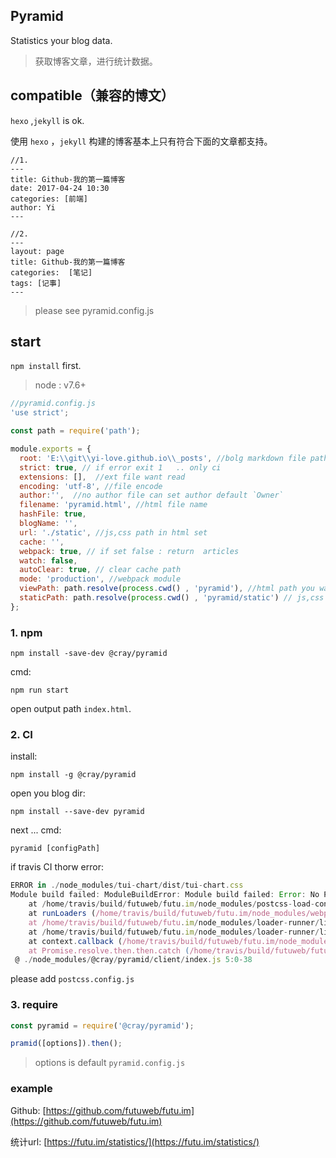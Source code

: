 ## Pyramid
Statistics your blog data.
> 获取博客文章，进行统计数据。

## compatible（兼容的博文）
`hexo` ,`jekyll` is ok.

使用 `hexo` ，`jekyll` 构建的博客基本上只有符合下面的文章都支持。 

```
//1.
---
title: Github-我的第一篇博客
date: 2017-04-24 10:30
categories: [前端]
author: Yi
---

//2.
---
layout: page
title: Github-我的第一篇博客
categories:  [笔记]
tags: [记事]
---
```

> please see pyramid.config.js

## start
`npm install` first.

> node : v7.6+

```js
//pyramid.config.js
'use strict';

const path = require('path');

module.exports = {
  root: 'E:\\git\\yi-love.github.io\\_posts', //bolg markdown file path
  strict: true, // if error exit 1   .. only ci
  extensions: [],  //ext file want read
  encoding: 'utf-8', //file encode
  author:'',  //no author file can set author default `Owner`
  filename: 'pyramid.html', //html file name
  hashFile: true,
  blogName: '',
  url: './static', //js,css path in html set
  cache: '',
  webpack: true, // if set false : return  articles
  watch: false,
  autoClear: true, // clear cache path
  mode: 'production', //webpack module
  viewPath: path.resolve(process.cwd() , 'pyramid'), //html path you want
  staticPath: path.resolve(process.cwd() , 'pyramid/static') // js,css path you want
};
```

### 1. npm
```
npm install -save-dev @cray/pyramid
```

cmd:
```
npm run start
```

open output path `index.html`.


### 2. CI
install:

```
npm install -g @cray/pyramid
```

open you blog dir:

```
npm install --save-dev pyramid
```

next ... cmd:
```
pyramid [configPath]
```

if travis CI thorw error:

```js
ERROR in ./node_modules/tui-chart/dist/tui-chart.css
Module build failed: ModuleBuildError: Module build failed: Error: No PostCSS Config found in: /home/travis/build/futuweb/futu.im/node_modules/tui-chart/dist
    at /home/travis/build/futuweb/futu.im/node_modules/postcss-load-config/index.js:51:26
    at runLoaders (/home/travis/build/futuweb/futu.im/node_modules/webpack/lib/NormalModule.js:252:20)
    at /home/travis/build/futuweb/futu.im/node_modules/loader-runner/lib/LoaderRunner.js:364:11
    at /home/travis/build/futuweb/futu.im/node_modules/loader-runner/lib/LoaderRunner.js:230:18
    at context.callback (/home/travis/build/futuweb/futu.im/node_modules/loader-runner/lib/LoaderRunner.js:111:13)
    at Promise.resolve.then.then.catch (/home/travis/build/futuweb/futu.im/node_modules/postcss-loader/lib/index.js:194:71)
 @ ./node_modules/@cray/pyramid/client/index.js 5:0-38
 ```
 
 please add `postcss.config.js`

### 3. require

```js
const pyramid = require('@cray/pyramid');

pramid([options]).then();
```

> options is default `pyramid.config.js`


### example

Github: [https://github.com/futuweb/futu.im](https://github.com/futuweb/futu.im)

统计url: [https://futu.im/statistics/](https://futu.im/statistics/)
